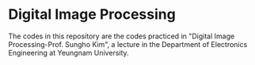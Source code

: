 # Digital Image Processing

The codes in this repository are the codes practiced in "Digital Image Processing-Prof. Sungho Kim", a lecture in the Department of Electronics Engineering at Yeungnam University.
